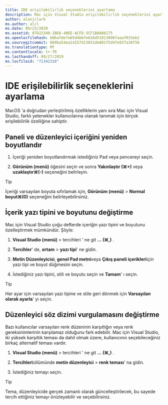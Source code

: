 ```yaml
---
title: IDE erişilebilirlik seçeneklerini ayarlama
description: Mac için Visual Studio erişilebilirlik seçeneklerini ayarlamaya giriş
author: alanjclark
ms.author: alcl
ms.date: 09/23/2019
ms.assetid: 87D22340-2BE6-40EE-ACFD-3CF1BA886175
ms.openlocfilehash: b0bafdefe65d4bbfe616d51913096faaaf033eb2
ms.sourcegitcommit: 689ba54ea14257d13031de881f5d4fe937a36f56
ms.translationtype: MT
ms.contentlocale: tr-TR
ms.lasthandoff: 09/27/2019
ms.locfileid: "71342318"
---
```

# <a name="set-ide-accessibility-options"></a>IDE erişilebilirlik seçeneklerini ayarlama

MacOS 'a doğrudan yerleştirilmiş özelliklerin yanı sıra Mac için Visual Studio, farklı yetenekler kullanıcılarına olanak tanımak için birçok erişilebilirlik özelliğine sahiptir.

## <a name="resize-pad-and-editor-content"></a>Paneli ve düzenleyici içeriğini yeniden boyutlandır

1. İçeriği yeniden boyutlandırmak istediğiniz Pad veya pencereyi seçin.

1. **Görünüm (menü)** öğesini seçin ve sonra **Yakınlaştır (&#8984;+)** veya **uzaklaştır&#8984;(-)** seçeneğini belirleyin.

> [!TIP]
> İçeriği varsayılan boyuta sıfırlamak için, **Görünüm (menü)**  > **Normal boyut&#8984;(0)** seçeneğini belirleyebilirsiniz.

## <a name="change-the-content-font-and-size"></a>İçerik yazı tipini ve boyutunu değiştirme

Mac için Visual Studio çoğu defterde içeriğin yazı tipini ve boyutunu özelleştirmek mümkündür. Şöyle:

1. **Visual Studio (menü)**  >  tercihleri ' ne git **... (&#8984;,)** .

1. **Tercihler**' de, **ortam** > **yazı tipi**' ne gidin.

1. **Metin Düzenleyicisi**, **genel Pad metni**veya **Çıkış paneli içerikleri**için yazı tipi ve boyut düğmesini seçin.

1. İstediğiniz yazı tipini, stili ve boyutu seçin ve **Tamam**' ı seçin.

> [!TIP]
> Her ayar için varsayılan yazı tipine ve stile geri dönmek için **Varsayılan olarak ayarla**' yı seçin.

## <a name="change-the-editor-syntax-highlighting"></a>Düzenleyici söz dizimi vurgulamasını değiştirme

Bazı kullanıcılar varsayılan renk düzeninin karşıtlığın veya renk gereksinimlerinin karşılamaz olduğunu fark edebilir. Mac için Visual Studio, iki yüksek karşıtlık teması da dahil olmak üzere, kullanıcının seçebileceğiniz birkaç alternatif teması vardır.

1. **Visual Studio (menü)**  >  tercihleri ' ne git **... (&#8984;,)** .

1. **Tercihler**bölümünde **metin düzenleyici** > **renk teması**' na gidin.

1. İstediğiniz temayı seçin.

> [!TIP]
> Tema, düzenleyicide gerçek zamanlı olarak güncelleştirilecek, bu sayede tercih ettiğiniz temayı önizleyebilir ve seçebilirsiniz.